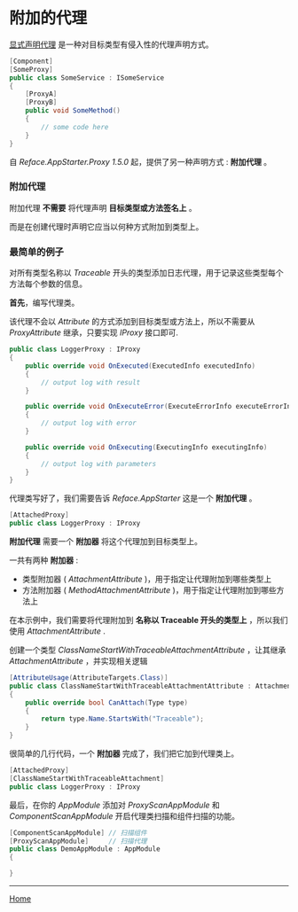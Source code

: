 # 附加的代理

[显式声明代理](./ProxyAttibute.md) 是一种对目标类型有侵入性的代理声明方式。

```csharp
[Component]
[SomeProxy]
public class SomeService : ISomeService
{
    [ProxyA]
    [ProxyB]
    public void SomeMethod()
    {
        // some code here
    }
}
```

自 *Reface.AppStarter.Proxy 1.5.0* 起，提供了另一种声明方式 : **附加代理** 。

### 附加代理

附加代理 **不需要** 将代理声明 **目标类型或方法签名上** 。

而是在创建代理时声明它应当以何种方式附加到类型上。

### 最简单的例子

对所有类型名称以 *Traceable* 开头的类型添加日志代理，用于记录这些类型每个方法每个参数的信息。

**首先**，编写代理类。

该代理不会以 *Attribute* 的方式添加到目标类型或方法上，所以不需要从 *ProxyAttribute* 继承，只要实现 *IProxy* 接口即可.
```csharp
public class LoggerProxy : IProxy
{
    public override void OnExecuted(ExecutedInfo executedInfo)
    {
        // output log with result
    }

    public override void OnExecuteError(ExecuteErrorInfo executeErrorInfo)
    {
        // output log with error
    }

    public override void OnExecuting(ExecutingInfo executingInfo)
    {
        // output log with parameters
    }
}
```

代理类写好了，我们需要告诉 *Reface.AppStarter* 这是一个 **附加代理** 。
```csharp
[AttachedProxy]
public class LoggerProxy : IProxy
```

**附加代理** 需要一个 **附加器** 将这个代理加到目标类型上。

一共有两种 **附加器** :
* 类型附加器 ( *AttachmentAttribute* )，用于指定让代理附加到哪些类型上
* 方法附加器 ( *MethodAttachmentAttribute* )，用于指定让代理附加到哪些方法上

在本示例中，我们需要将代理附加到 **名称以 Traceable 开头的类型上** ，所以我们使用 *AttachmentAttribute* .

创建一个类型 *ClassNameStartWithTraceableAttachmentAttribute* ，让其继承 *AttachmentAttribute* ，并实现相关逻辑
```csharp
[AttributeUsage(AttributeTargets.Class)]
public class ClassNameStartWithTraceableAttachmentAttribute : AttachmentAttribute
{
    public override bool CanAttach(Type type)
    {
        return type.Name.StartsWith("Traceable");
    }
}
```

很简单的几行代码，一个 **附加器** 完成了，我们把它加到代理类上。

```csharp
[AttachedProxy]
[ClassNameStartWithTraceableAttachment]
public class LoggerProxy : IProxy
```

最后，在你的 *AppModule* 添加对 *ProxyScanAppModule* 和 *ComponentScanAppModule* 开启代理类扫描和组件扫描的功能。

```csharp
[ComponentScanAppModule] // 扫描组件
[ProxyScanAppModule]     // 扫描代理
public class DemoAppModule : AppModule
{

}
```

---

[Home](../README.md)